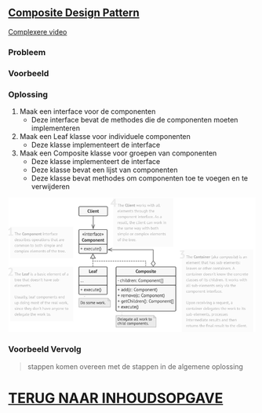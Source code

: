 ## [Composite Design Pattern](https://www.youtube.com/watch?v=oo9AsGqnisk)

[Complexere video](https://www.youtube.com/watch?v=EWDmWbJ4wRA)

### Probleem

### Voorbeeld

### Oplossing

1. Maak een interface voor de componenten
   - Deze interface bevat de methodes die de componenten moeten implementeren
2. Maak een Leaf klasse voor individuele componenten
   - Deze klasse implementeert de interface
3. Maak een Composite klasse voor groepen van componenten
   - Deze klasse implementeert de interface
   - Deze klasse bevat een lijst van componenten
   - Deze klasse bevat methodes om componenten toe te voegen en te verwijderen

![img.png](img.png)

### Voorbeeld Vervolg

> stappen komen overeen met de stappen in de algemene oplossing

# [TERUG NAAR INHOUDSOPGAVE](../README.md)
